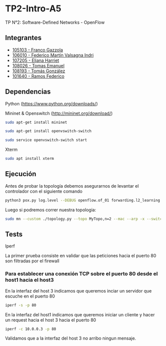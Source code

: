 # TP2-Intro-A5
TP N°2: Software-Defined Networks - OpenFlow

## Integrantes
- [105103 - Franco Gazzola](https://github.com/franco-jyq)
- [106010 - Federico Martín Valsagna Indri](https://github.com/FedericoValsagna)
- [107205 - Eliana Harriet](https://github.com/ElianaHarriet)
- [108026 - Tomas Emanuel](https://github.com/tomasemanuel)
- [108193 - Tomás González](https://github.com/tomasgonzz)
- [101640 - Ramos Federico](https://github.com/RamosFe)


## Dependencias

Python  (https://www.python.org/downloads/)

Mininet & Openswitch (http://mininet.org/download/)

```bash
sudo apt-get install mininet
```
```bash
sudo apt-get install openvswitch-switch
```
```bash
sudo service openvswitch-switch start
```

Xterm

```bash
sudo apt install xterm
```

## Ejecución
Antes de probar la topología debemos asegurarnos de levantar el controlador con el siguiente comando

```bash
python3 pox.py log.level --DEBUG openflow.of_01 forwarding.l2_learning controller
```

Luego si podremos correr nuestra topologia:

```bash
sudo mn --custom ./topology.py --topo MyTopo,n=2 --mac --arp -x --switch ovsk --controller remote
```

## Tests

Iperf

La primer prueba consiste en validar que las peticiones hacia el puerto 80 son filtradas por el firewall

### Para establecer una conexión TCP sobre el puerto 80 desde el host1 hacia el host3

En la interfaz del host 3 indicamos que queremos inciar un servidor que escuche en el puerto 80
```bash
iperf -s -p 80
```
En la interfaz del host1 indicamos que queremos iniciar un cliente y hacer un request hacia el host 3 hacia el puerto 80
```bash
iperf -c 10.0.0.3 -p 80
```
Validamos que a la interfaz del host 3 no arribo ningun mensaje.










